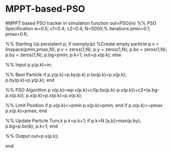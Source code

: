 # MPPT-based-PSO
#MPPT based PSO tracker in simulation 
function out=PSO(in)
%% PSO Specification
w=0.5;
c1=0.4;
c2=0.4;
N=5000;% iterations
pmin=0.1;
pmax=0.6;


%% Starting Up
persistent p;
if isempty(p) 
    %Create empty particle
    p.x = linspace(pmin,pmax,N);
    p.v = zeros(1,N);
    p.y = zeros(1,N);
	p.bx = zeros(1,N);
    p.by = zeros(1,N);
    p.bg=pmin;
    p.k=1;
    out=p.x(p.k);
else


%% Input
p.y(p.k)=in;


%% Best Particle
if p.y(p.k)>p.by(p.k)
    p.bx(p.k)=p.x(p.k);
    p.by(p.k)=p.y(p.k);
end


%% PSO Algorithm
p.v(p.k)=w*p.v(p.k)+c1*(p.bx(p.k)-p.x(p.k))+c2*(p.bg-p.x(p.k));
p.x(p.k)=p.x(p.k)+p.v(p.k);


%% Limit Position
if p.x(p.k)<=pmin
   p.x(p.k)=pmin;
end
if p.x(p.k)>=pmax
    p.x(p.k)=pmax;
end


%% Update Particle Turn,k
p.k=p.k+1;
if p.k>N
    [a,b]=max(p.by);
    p.bg=p.bx(b);
    p.k=1;
end


%% Output
out=p.x(p.k);


end


